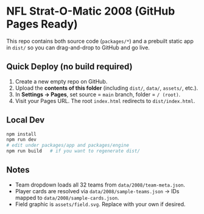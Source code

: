 # NFL Strat-O-Matic 2008 (GitHub Pages Ready)

This repo contains both source code (`packages/*`) and a prebuilt static app in `dist/` so you can drag-and-drop to GitHub and go live.

## Quick Deploy (no build required)
1. Create a new empty repo on GitHub.
2. Upload the **contents of this folder** (including `dist/`, `data/`, `assets/`, etc.).
3. In **Settings → Pages**, set source = `main` branch, folder = `/ (root)`.
4. Visit your Pages URL. The root `index.html` redirects to `dist/index.html`.

## Local Dev
```bash
npm install
npm run dev
# edit under packages/app and packages/engine
npm run build   # if you want to regenerate dist/
```

## Notes
- Team dropdown loads all 32 teams from `data/2008/team-meta.json`.
- Player cards are resolved via `data/2008/sample-teams.json` → IDs mapped to `data/2008/sample-cards.json`.
- Field graphic is `assets/field.svg`. Replace with your own if desired.
